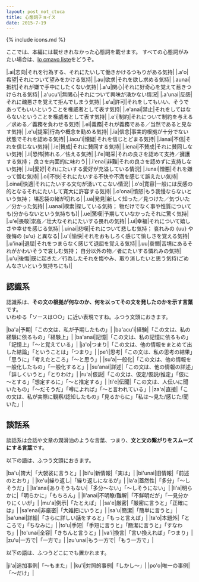 ```yaml
---
layout: post_not_ctuca
title: 心態詞チョイス
date: 2015-7-19
---
```

{% include icons.md %}

ここでは、本編には載せきれなかった心態詞を載せます。
すべての心態詞がみたい場合は、[lo cmavo liste](https://skami.iocikun.jp/lojban/tables/ja/cmavo_table.html)をどうぞ。

|.ai|志向|それを行為する、それにたいして働きかけるつもりがある気持|
|.a'o|希望|それについて望みをかける気持|
|.au|欲求|それを欲し求める気持|
|.aunai|抵抗|それが嫌で手中にしたくない気持|
|.a'u|関心|それに好奇心を覚えて惹きつけられる気持|
|.a'ucu'i|無関心|それについて興味が湧かない情況|
|.a'unai|反感|それに醜悪さを覚えて拒んでしまう気持|
|.e'a|許可|それをしてもいい、そうであってもいいということを権威者として表す気持|
|.e'anai|禁止|それをしてはならないということを権威者として表す気持|
|.e'i|制約|それについて制約を与える／求める／義務を負わせる気持|
|.ei|義務|それが義務である／当然であると見なす気持|
|.e'u|提案|行為や概念を勧める気持|
|.ia|信念|事実的根拠が十分でない状態でそれを認める気持|
|.iacu'i|懐疑|それを信じとどまる気持|
|.ianai|不信|それを信じない気持|
|.ie|賛成|それに賛同する気持|
|.ienai|不賛成|それに賛同しない気持|
|.ii|恐怖|怖れる／怯える気持|
|.i'e|喝采|それの良さを認めて支持／擁護する気持； 良さを内面的に味わう|
|.i'enai|非難|それの良さを認めずに支持しない気持|
|.iu|愛好|それにたいする愛好が充溢している情況|
|.iunai|憎悪|それを嫌って憎む気持|
|.oi|不快|それにたいする不快や不満を感じて訴えたい気持|
|.oinai|快適|それにたいする文句が湧いてこない情況|
|.o'o|寛容|一般には反感の的となるそれにたいして寛大に許容する気持|
|.o'onai|憤怒|もう我慢ならないという気持； 堪忍袋の緒が切れる|
|.ua|発見|新しく知った／見つけた／気づいた／分かった気持|
|.uanai|模索|探している気持； 物だけでなく事や性質についても(分からないという気持ちも)|
|.ue|驚嘆|予期していなかったそれに驚く気持|
|.u'e|畏敬|崇高／壮大なそれにたいする畏れの気持|
|.ui|幸福|それについて嬉しさや幸せを感じる気持|
|.uinai|悲嘆|それについて悲しむ気持； 哀れみの {uu} や後悔の {u'u} と異なる|
|.u'i|愉快|それをおもしろく感じて愉しさを覚える気持|
|.u'inai|退屈|それをつまらなく感じて退屈を覚える気持|
|.uu|哀憫|苦境にあるそれがかわいそうで哀しむ気持； 自分以外の物／者にたいする憐れみの気持|
|.u'u|後悔|既に起きた／行為したそれを悔やみ、取り消したいと思う気持(ごめんなさいという気持ちにも)|


## 認識系

認識系は、**その文の根拠が何なのか、何を以ってその文を発したのかを示す言葉**です。  
いわゆる「ソースは○○」に近い表現ですね。ふつう文頭におきます。

|ba'a|予期|「この文は、私が予期したもの」|
|ba'acu'i|経験|「この文は、私の経験に依るもの」「経験上」|
|ba'anai|記憶|「この文は、私の記憶に依るもの」「記憶上」「～と覚えている」|
|ja'o|つまり|「この文は、他の情報をまとめて出した結論」「ということは」「つまり」|
|pe'i|思考|「この文は、私の思考の結果」「思うに」「考えたところ」「～と思う」|
|su'a|一般化|「この文は、他の情報を一般化したもの」「一般化すると」|
|su'anai|詳述|「この文は、他の情報の詳述」「詳しくいうと」「とりわけ」|
|ru'a|仮説|「この文は、仮定/仮説/推定」「仮に～とする」「想定するに」「～と推定する」|
|ti'e|伝聞|「この文は、人伝いに聞いたもの」「～だそうだ」「噂によれば」「～と言われている」|
|za'a|直接|「この文は、私が実際に観察/認知したもの」「見るからに」「私は～見た/感じた/聞いた」|


## 談話系

談話系は会話や文章の潤滑油のような言葉、つまり、**文と文の繋がりをスムーズにする言葉**です。

以下の語は、ふつう文頭におきます。

|ba'u|誇大|「大袈裟に言うと」|
|bi'u|新情報|「実は」|
|bi'unai|旧情報|「前述のとおり」|
|ke'u|繰り返し|「繰り返しになるが」|
|la'a|蓋然性|「多分」「～しそうだ」|
|la'anai|ありそうもない|「多分～ない」「～しそうにない」|
|li'a|明らかに|「明らかに」「もちろん」|
|li'anai|不明瞭/難解|「不鮮明だが」「一見分かりにくいが」|
|mu'a|例示|「たとえば」|
|sa'e|厳密|「厳密に言うと」「正確には」|
|sa'enai|非厳密|「大雑把にいうと」|
|sa'u|簡潔|「簡単に言うと」|
|sa'unai|詳細|「さらに詳しい話をすると」「もっと言えば」|
|ta'o|本題外|「ところで」「ちなみに」|
|to'u|手短|「手短に言うと」「簡潔に言うと」「すなわち」|
|to'unai|全容|「きちんと言うと」|
|va'i|換言|「言い換えれば」「つまり」|
|zu'u|一方で|「一方で」|
|zu'unai|もう一方で|「もう一方で」|

以下の語は、ふつうどこにでも置かれます。

|ji'a|追加事例|「～もまた」|
|ku'i|対照的事例|「しかし～」|
|po'o|唯一の事例|「～だけ」|
